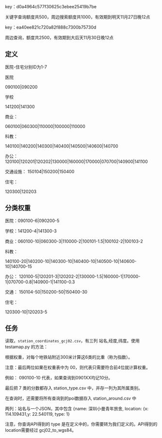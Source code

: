 key：d0a4964c577f30625c3ebee25419b7be

关键字查询额度共500，周边搜索额度共1000，有效期到明天11月27日晚12点

key：ea40ee821c720a82f888c7300b75730d

周边查询，额度共2500，有效期到大后天11月30日晚12点

## 定义

医院-住宅分别ID为1-7

医院

090100|090200

学校

141200|141300

商业：

060100|060300|110000|100000|110000

科教：

140100|140200|140300|140400|140500|140600|140700

办公：
120100|120201|120202|130000|160000|170000|070700|140900|141100

交通设施：
150104|150200|150400

住宅：

120300|120203

## 分类权重

医院：090100-6|090200-5

学校：141200-4|141300-3

商业：060100-10|060300-3|110000-2|100101-1.5|100102-2|100103-2

科教：

140100-20|140200-10|140300-10|140400-10|140500-10|140600-10|140700-15

办公：
120100-5|120201-3|120202-2|130000-1.5|160000-1|170000-1|070700-0.8|140900-1|141100-0.3

交通：
150104-50|150200-50|150400-30

住宅：

120300-10|120203-5



## 任务

读取，`station_coordinates_gcj02.csv`，有三列 站名,经度,纬度。使用 testamap.py 的方法：

根据权重，对每个地铁站附近300米计算这6类的比重（称为指数）。

注意：最后两位如果在权重表中为 00，则代表只需要符合前4位就计算权重。

例如：
090100-10 代表，如果查询到0901XX均记10分。

最后把 7 类的分数都存入 station_type.csv 中，并存一列为其所属类别。





在查询时，还需要将所有查询到的poi数据存入 station_around.csv 中

两列：站名与一个JSON，其中包含 {name: 深圳小曼青年旅舍, location: {x: 114.109431,y: 22.540119, type: 1}

注意，你查询API得到的 type 是在定义中的，你需要转为我们定义的。API得到的 location需要经过 gcj02_to_wgs84。



